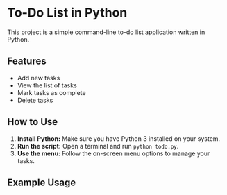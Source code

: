 # To-Do List in Python

This project is a simple command-line to-do list application written in Python.

## Features

- Add new tasks
- View the list of tasks
- Mark tasks as complete
- Delete tasks

## How to Use

1. **Install Python:** Make sure you have Python 3 installed on your system.
2. **Run the script:** Open a terminal and run `python todo.py`.
3. **Use the menu:** Follow the on-screen menu options to manage your tasks.

## Example Usage
